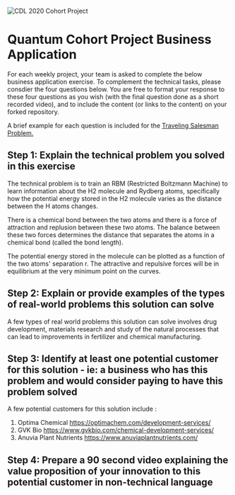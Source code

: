 ![CDL 2020 Cohort Project](../figures/CDL_logo.jpg)
# Quantum Cohort Project Business Application

For each weekly project, your team is asked to complete the below business application exercise.
To complement the technical tasks, please consdier the four questions below.
You are free to format your response to these four questions as you wish (with the final question done as a short recorded video), and to include
the content (or links to the content) on your forked repository.

A brief example for each question is included for the 
[Traveling Salesman Problem.](https://en.wikipedia.org/wiki/Travelling_salesman_problem)

## Step 1: Explain the technical problem you solved in this exercise

The technical problem is to train an RBM (Restricted Boltzmann Machine) to learn information about the H2 molecule and Rydberg atoms, specifically how the potential energy stored in the H2 molecule varies as the distance between the H atoms changes.

There is a chemical bond between the two atoms and there is a force of attraction and replusion between these two atoms. The balance between these two forces determines the distance that separates the atoms in a chemical bond (called the bond length).

The potential energy stored in the molecule can be plotted as a function of the two atoms' separation r. The attractive and repulsive forces will be in equilibrium at the very minimum point on the curves.

## Step 2: Explain or provide examples of the types of real-world problems this solution can solve

A few types of real world problems this solution can solve involves drug development, materials research and study of the natural processes that can lead to improvements in fertilizer and chemical manufacturing.

## Step 3: Identify at least one potential customer for this solution - ie: a business who has this problem and would consider paying to have this problem solved

A few potential customers for this solution include :

1) Optima Chemical https://optimachem.com/development-services/
2) GVK Bio https://www.gvkbio.com/chemical-development-services/
3) Anuvia Plant Nutrients https://www.anuviaplantnutrients.com/

## Step 4: Prepare a 90 second video explaining the value proposition of your innovation to this potential customer in non-technical language


